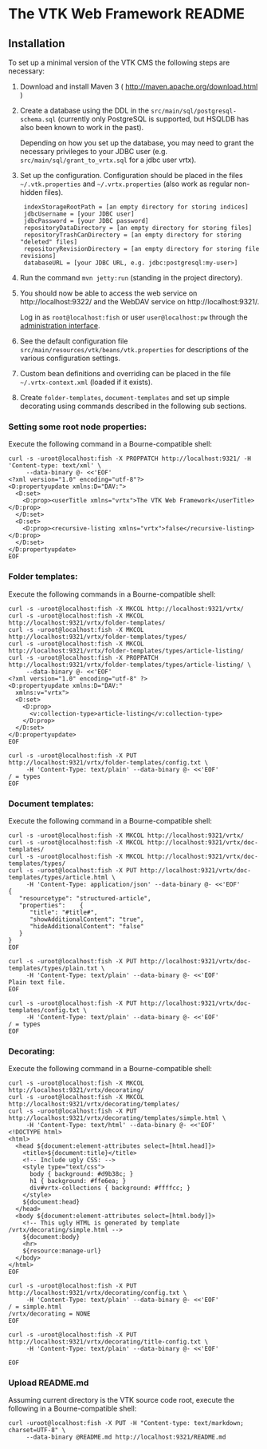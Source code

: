 # The VTK Web Framework README

## Installation

To set up a minimal version of the VTK CMS the following steps
are necessary:

1. Download and install Maven 3
   ( http://maven.apache.org/download.html )

2. Create a database using the DDL in the
   `src/main/sql/postgresql-schema.sql` (currently only PostgreSQL is
   supported, but HSQLDB has also been known to work in the past).

    Depending on how you set up the database, you may need to grant the necessary
   privileges to your JDBC user (e.g. `src/main/sql/grant_to_vrtx.sql` for a
   jdbc user vrtx).

3. Set up the configuration. Configuration should be placed in the
   files `~/.vtk.properties` and `~/.vrtx.properties` 
   (also work as regular non-hidden files).

        indexStorageRootPath = [an empty directory for storing indices]
        jdbcUsername = [your JDBC user]
        jdbcPassword = [your JDBC password]
        repositoryDataDirectory = [an empty directory for storing files]
        repositoryTrashCanDirectory = [an empty directory for storing "deleted" files]
        repositoryRevisionDirectory = [an empty directory for storing file revisions]
        databaseURL = [your JDBC URL, e.g. jdbc:postgresql:my-user>]

4. Run the command `mvn jetty:run` (standing in the project
   directory). 

5. You should now be able to access the web service on
   http://localhost:9322/ and the WebDAV service on
   http://localhost:9321/. 
   
    Log in as `root@localhost:fish` or user `user@localhost:pw` through the
    [administration interface](http://localhost:9322/?vrtx=admin).

6. See the default configuration file
   `src/main/resources/vtk/beans/vtk.properties` for
   descriptions of the various configuration settings.

7. Custom bean definitions and overriding can be placed in the file
   `~/.vrtx-context.xml` (loaded if it exists).

8. Create `folder-templates`, `document-templates` and set up simple
   decorating using commands described in the following sub sections.

### Setting some root node properties:

Execute the following command in a Bourne-compatible shell:

```
curl -s -uroot@localhost:fish -X PROPPATCH http://localhost:9321/ -H 'Content-type: text/xml' \
     --data-binary @- <<'EOF'
<?xml version="1.0" encoding="utf-8"?>
<D:propertyupdate xmlns:D="DAV:">
  <D:set>
    <D:prop><userTitle xmlns="vrtx">The VTK Web Framework</userTitle></D:prop>
  </D:set>
  <D:set>
    <D:prop><recursive-listing xmlns="vrtx">false</recursive-listing></D:prop>
  </D:set>
</D:propertyupdate>
EOF
```

### Folder templates:

Execute the following commands in a Bourne-compatible shell:

```
curl -s -uroot@localhost:fish -X MKCOL http://localhost:9321/vrtx/
curl -s -uroot@localhost:fish -X MKCOL http://localhost:9321/vrtx/folder-templates/
curl -s -uroot@localhost:fish -X MKCOL http://localhost:9321/vrtx/folder-templates/types/
curl -s -uroot@localhost:fish -X MKCOL http://localhost:9321/vrtx/folder-templates/types/article-listing/
curl -s -uroot@localhost:fish -X PROPPATCH http://localhost:9321/vrtx/folder-templates/types/article-listing/ \
     --data-binary @- <<'EOF'
<?xml version="1.0" encoding="utf-8" ?>
<D:propertyupdate xmlns:D="DAV:"
  xmlns:v="vrtx">
  <D:set>
    <D:prop>
      <v:collection-type>article-listing</v:collection-type>
    </D:prop>
  </D:set>
</D:propertyupdate>
EOF

curl -s -uroot@localhost:fish -X PUT http://localhost:9321/vrtx/folder-templates/config.txt \
     -H 'Content-Type: text/plain' --data-binary @- <<'EOF'
/ = types
EOF

```

### Document templates:

Execute the following command in a Bourne-compatible shell:

```
curl -s -uroot@localhost:fish -X MKCOL http://localhost:9321/vrtx/
curl -s -uroot@localhost:fish -X MKCOL http://localhost:9321/vrtx/doc-templates/
curl -s -uroot@localhost:fish -X MKCOL http://localhost:9321/vrtx/doc-templates/types/
curl -s -uroot@localhost:fish -X PUT http://localhost:9321/vrtx/doc-templates/types/article.html \
     -H 'Content-Type: application/json' --data-binary @- <<'EOF'
{
   "resourcetype": "structured-article",
   "properties":    {
      "title": "#title#",
      "showAdditionalContent": "true",
      "hideAdditionalContent": "false"
   }
}
EOF

curl -s -uroot@localhost:fish -X PUT http://localhost:9321/vrtx/doc-templates/types/plain.txt \
     -H 'Content-Type: text/plain' --data-binary @- <<'EOF'
Plain text file.
EOF

curl -s -uroot@localhost:fish -X PUT http://localhost:9321/vrtx/doc-templates/config.txt \
     -H 'Content-Type: text/plain' --data-binary @- <<'EOF'
/ = types
EOF

```

### Decorating:

Execute the following command in a Bourne-compatible shell:

```
curl -s -uroot@localhost:fish -X MKCOL http://localhost:9321/vrtx/decorating/
curl -s -uroot@localhost:fish -X MKCOL http://localhost:9321/vrtx/decorating/templates/
curl -s -uroot@localhost:fish -X PUT http://localhost:9321/vrtx/decorating/templates/simple.html \
     -H 'Content-Type: text/html' --data-binary @- <<'EOF'
<!DOCTYPE html>
<html>
  <head ${document:element-attributes select=[html.head]}>
    <title>${document:title}</title>
    <!-- Include ugly CSS: -->
    <style type="text/css">
      body { background: #d9b38c; }
      h1 { background: #ffe6ea; }
      div#vrtx-collections { background: #ffffcc; }
    </style>
    ${document:head}
  </head>
  <body ${document:element-attributes select=[html.body]}>
    <!-- This ugly HTML is generated by template /vrtx/decorating/simple.html -->
    ${document:body}
    <hr>
    ${resource:manage-url}
  </body>
</html>
EOF

curl -s -uroot@localhost:fish -X PUT http://localhost:9321/vrtx/decorating/config.txt \
     -H 'Content-Type: text/plain' --data-binary @- <<'EOF'
/ = simple.html
/vrtx/decorating = NONE
EOF

curl -s -uroot@localhost:fish -X PUT http://localhost:9321/vrtx/decorating/title-config.txt \
     -H 'Content-Type: text/plain' --data-binary @- <<'EOF'

EOF

```

### Upload README.md

Assuming current directory is the VTK source code root, execute the following in
a Bourne-compatible shell:

```
curl -uroot@localhost:fish -X PUT -H "Content-type: text/markdown; charset=UTF-8" \
     --data-binary @README.md http://localhost:9321/README.md
```
